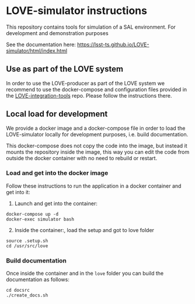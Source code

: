 # LOVE-simulator instructions

This repository contains tools for simulation of a SAL environment. For development and demonstration purposes

See the documentation here: https://lsst-ts.github.io/LOVE-simulator/html/index.html

## Use as part of the LOVE system
In order to use the LOVE-producer as part of the LOVE system we recommend to use the docker-compose and configuration files provided in the [LOVE-integration-tools](https://github.com/lsst-ts/LOVE-integration-tools) repo. Please follow the instructions there.

## Local load for development
We provide a docker image and a docker-compose file in order to load the LOVE-simulator locally for development purposes, i.e. build documentation.

This docker-compose does not copy the code into the image, but instead it mounts the repository inside the image, this way you can edit the code from outside the docker container with no need to rebuild or restart.

### Load and get into the docker image
Follow these instructions to run the application in a docker container and get into it:

1. Launch and get into the container:
```
docker-compose up -d
docker-exec simulator bash
```

2. Inside the container:, load the setup and got to love folder
```
source .setup.sh
cd /usr/src/love
```

### Build documentation
Once inside the container and in the `love` folder you can build the documentation as follows:
```
cd docsrc
./create_docs.sh
```
